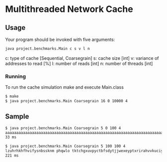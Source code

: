 # Multithreaded Network Cache
## Usage
Your program should be invoked with five arguments:
```bash
java project.benchmarks.Main c s v l n
```
c: type of cache [Sequential, Coarsegrain]
s: cache size [int]
v: variance of addresses to read [%]
l: number of reads [int]
n: number of threads [int]
### Running
To run the cache simulation make and execute Main.class
```bash
$ make
$ java project.benchmarks.Main Coarsegrain 16 0 10000 4
```
## Sample
```bash
$ java project.benchmarks.Main Coarsegrain 5 0 100 4
aaaaaaaaaaaaaaaaaaaaaaaaaaaaaaaaaaaaaaaaaaaaaaaaaaaaaaaaaaaaaaaaaaaaaaaaaaaaaaaaaaaaaaaaaaaaaaaaaaaa
33 ms
```
```bash
$ java project.benchmarks.Main Coarsegrain 5 100 100 4
lzuhrhkhfhvifysnbssknm phqwlo tktchgxuvpyctbfsdytjjwexeyptxrirahvvkuciyvnecvbykqwkllllerqdxjqsttgycs
221 ms
```